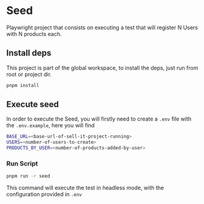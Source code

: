 # Seed

Playwright project that consists on executing a test that will register N Users with N products each.

## Install deps

This project is part of the global workspace, to install the deps, just run from root or project dir.

```sh
pnpm install
```

## Execute seed

In order to execute the Seed, you will firstly need to create a `.env` file with the `.env.example`, here you will find

```sh
BASE_URL=<base-url-of-sell-it-project-running>
USERS=<number-of-users-to-create>
PRODUCTS_BY_USER=<number-of-products-added-by-user>
```

### Run Script

```sh
pnpm run -r seed
```

This command will execute the test in headless mode, with the configuration provided in `.env`
